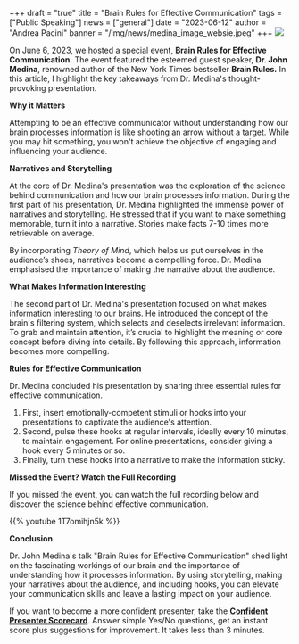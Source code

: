 +++
draft = "true"
title = "Brain Rules for Effective Communication"
tags = ["Public Speaking"]
news = ["general"]
date = "2023-06-12"
author = "Andrea Pacini"
banner = "/img/news/medina_image_websie.jpeg"
+++
![](/img/news/medina_image_websie.jpeg)

On June 6, 2023, we hosted a special event, **Brain Rules for Effective Communication.** The event featured the esteemed guest speaker, **Dr. John Medina**, renowned author of the New York Times bestseller **Brain Rules.** In this article, I highlight the key takeaways from Dr. Medina's thought-provoking presentation.



**Why it Matters**



Attempting to be an effective communicator without understanding how our brain processes information is like shooting an arrow without a target. While you may hit something, you won't achieve the objective of engaging and influencing your audience.



**Narratives and Storytelling**



At the core of Dr. Medina's presentation was the exploration of the science behind communication and how our brain processes information. During the first part of his presentation, Dr. Medina highlighted the immense power of narratives and storytelling. He stressed that if you want to make something memorable, turn it into a narrative. Stories make facts 7-10 times more retrievable on average. 



By incorporating *Theory of Mind*, which helps us put ourselves in the audience’s shoes, narratives become a compelling force. Dr. Medina emphasised the importance of making the narrative about the audience.



**What Makes Information Interesting**



The second part of Dr. Medina's presentation focused on what makes information interesting to our brains. He introduced the concept of the brain's filtering system, which selects and deselects irrelevant information. To grab and maintain attention, it’s crucial to highlight the meaning or core concept before diving into details. By following this approach, information becomes more compelling.



**Rules for Effective Communication**



Dr. Medina concluded his presentation by sharing three essential rules for effective communication. 



1. First, insert emotionally-competent stimuli or hooks into your presentations to captivate the audience's attention. 
2. Second, pulse these hooks at regular intervals, ideally every 10 minutes, to maintain engagement. For online presentations, consider giving a hook every 5 minutes or so.
3. Finally, turn these hooks into a narrative to make the information sticky.



**Missed the Event? Watch the Full Recording**



If you missed the event, you can watch the full recording below and discover the science behind effective communication.



{{% youtube 1T7omihjn5k %}}

**Conclusion**



Dr. John Medina's talk "Brain Rules for Effective Communication" shed light on the fascinating workings of our brain and the importance of understanding how it processes information. By using storytelling, making your narratives about the audience, and including hooks, you can elevate your communication skills and leave a lasting impact on your audience. 



If you want to become a more confident presenter, take the **[Confident Presenter Scorecard](https://presentationscorecard.scoreapp.com/)**. Answer simple Yes/No questions, get an instant score plus suggestions for improvement. It takes less than 3 minutes.